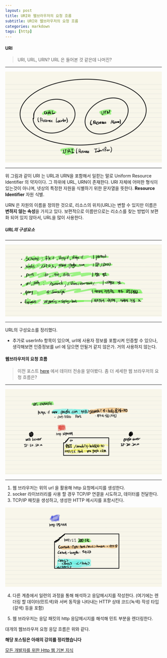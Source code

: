 ```yaml
---
layout: post
title: URI와 웹브라우저의 요청 흐름
subtitle: URI와 웹브라우저의 요청 흐름
categories: markdown
tags: [http]
---
```


#### URI

> URI, URL, URN? URL 은 들어본 것 같은데 나머진?

---
![img01](https://github.com/pcounter20/naEsa.github.io/blob/main/_posts/image/uri/img_01.png?raw=true)

---

위 그림과 같이 URI 는 URL과 URN을 포함해서 일컫는 말로 Uniform Resource Identifier 의 약자이다.  그 하위에 URL, URN이 존재한다.  URI 자체에 어떠한 형식이 있는것이 아니며, 넷상의 특정한 자원을 식별하기 위한 문자열을 뜻한다. **Resource Identifier** 자원 식별.

URN 은 자원의 이름을 정의한 것으로, 리소스의 위치(URL)는 변할 수 있지만 이름은 **변하지 않는 속성**을 가지고 있다. 보편적으로 이름만으로는 리소스를 찾는 방법이 보편화 되어 있지 않아서, URL을 많이 사용한다.

##### URL의 구성요소

---
![img02](https://github.com/pcounter20/naEsa.github.io/blob/main/_posts/image/uri/img_02.png?raw=true)

---
URL의 구성요소를 정리했다.

* 추가로 userInfo 항목이 있으며, url에 사용자 정보를 포함시켜 인증할 수 있으나, 생각해보면 인증정보를 url 에 담으면 안될거 같지 않은가. 거의 사용하지 않는다.

#### 웹브라우저의 요청 흐름

> 이전 포스트 [here](https://github.com/pcounter20/naEsa.github.io/blob/main/_posts/2022-07-22-internet-network.md) 에서 데이터 전송을 알아봤다. 좀 더 세세한 웹 브라우저의 요청 흐름은?

---
![img03](https://github.com/pcounter20/naEsa.github.io/blob/main/_posts/image/uri/img_03.png?raw=true)

---

1. 웹 브라우저는 위의 url 을 활용해 http 요청메시지를 생성한다.
2. socker 라이브러리를 사용 할 경우 TCP/IP 연결을 시도하고, 데이터를 전달한다.
3. TCP/IP 패킷을 생성하고, 생성한 HTTP 메시지를 포함시킨다.

![img04](https://github.com/pcounter20/naEsa.github.io/blob/main/_posts/image/uri/img_04.png?raw=true)

4. 다른 계층에서 일련의 과정을 통해 해석하고 응답메시지를 작성한다. (여기에는 렌더링 할 데이터(민트색)와 서버 동작을 나타내는 HTTP 상태 코드(녹색) 작성 타입(갈색) 등을 포함)

5. 웹 브라우저는 응답 패킷의 http 응답메시지를 해석해 민트 부분을 렌더링한다.


대개의 웹브라우저 요청 응답 흐름은 위와 같다.

**해당 포스팅은 아래의 강의를 정리했습니다**

[모든 개발자를 위한 Http 웹 기본 지식](https://www.inflearn.com/course/http-웹-네트워크)
